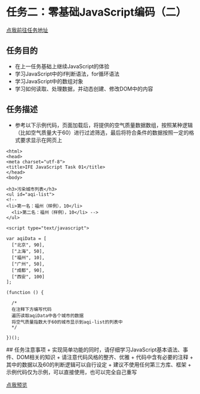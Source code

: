 # 任务二：零基础JavaScript编码（二）
[点我前往任务地址](http://ife.baidu.com/course/detail/id/91)
## 任务目的
+	在上一任务基础上继续JavaScript的体验
+	学习JavaScript中的if判断语法，for循环语法
+	学习JavaScript中的数组对象
+	学习如何读取、处理数据，并动态创建、修改DOM中的内容

## 任务描述
+	参考以下示例代码，页面加载后，将提供的空气质量数据数组，按照某种逻辑（比如空气质量大于60）进行过滤筛选，最后将符合条件的数据按照一定的格式要求显示在网页上
	
	
<!DOCTYPE html>

	<html>
  	<head>
    <meta charset="utf-8">
    <title>IFE JavaScript Task 01</title>
  	</head>
	<body>

  	<h3>污染城市列表</h3>
  	<ul id="aqi-list">
	<!--   
    <li>第一名：福州（样例），10</li>
      <li>第二名：福州（样例），10</li> -->
  	</ul>

	<script type="text/javascript">

	var aqiData = [
	  ["北京", 90],
	  ["上海", 50],
	  ["福州", 10],
	  ["广州", 50],
	  ["成都", 90],
	  ["西安", 100]
	];

	(function () {
	
	  /*
	  在注释下方编写代码
	  遍历读取aqiData中各个城市的数据
	  将空气质量指数大于60的城市显示到aqi-list的列表中
	  */
	
	})();

</script>
</body>
</html>	
## 任务注意事项
+	实现简单功能的同时，请仔细学习JavaScript基本语法、事件、DOM相关的知识
+	请注意代码风格的整齐、优雅
+	代码中含有必要的注释
+	其中的数据以及60的判断逻辑可以自行设定
+	建议不使用任何第三方库、框架
+	示例代码仅为示例，可以直接使用，也可以完全自己重写

[点我预览](http://htmlpreview.github.io/?https://github.com/RAAMENN/ife2017/blob/master/%E6%96%8C%E6%96%8C%E5%AD%A6%E9%99%A2/%E4%BB%BB%E5%8A%A1%E4%BA%8C/%E4%BB%BB%E5%8A%A1%E4%BA%8C.html)